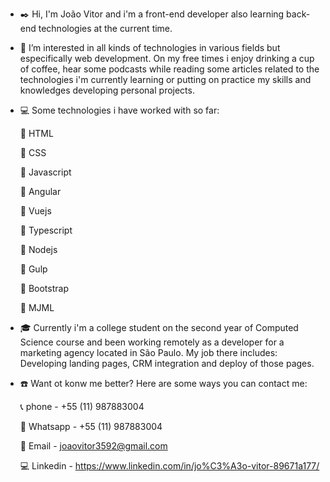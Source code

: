 - :black_nib: Hi, I'm João Vitor and i'm a front-end developer also learning back-end technologies at the current time.
- :paperclip: I’m interested in all kinds of technologies in various fields but especifically web development. On my free times i enjoy drinking a cup of coffee, hear some podcasts
while reading some articles related to the technologies i'm currently learning or putting on practice my skills and knowledges developing personal projects.
- :computer: Some technologies i have worked with so far:

  :pushpin: HTML
  
  :pushpin: CSS
  
  :pushpin: Javascript
  
  📌 Angular
  
  :pushpin: Vuejs
  
  📌 Typescript
  
  :pushpin: Nodejs
  
  :pushpin: Gulp
  
  :pushpin: Bootstrap
  
  :pushpin: MJML
  
- :mortar_board: Currently i'm a college student on the second year of Computed Science course and been working remotely as a developer for a marketing agency
located in São Paulo. My job there includes: Developing landing pages, CRM integration and deploy of those pages.

- :telephone: Want ot konw me better? Here are some ways you can contact me:

  :telephone_receiver: phone - +55 (11) 987883004
  
  :iphone: Whatsapp - +55 (11) 987883004
  
  :email: Email - joaovitor3592@gmail.com
  
  :computer: Linkedin - https://www.linkedin.com/in/jo%C3%A3o-vitor-89671a177/
